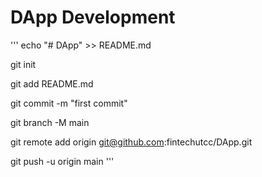 # DApp Development

'''
echo "# DApp" >> README.md

git init

git add README.md

git commit -m "first commit"

git branch -M main

git remote add origin git@github.com:fintechutcc/DApp.git

git push -u origin main
'''
